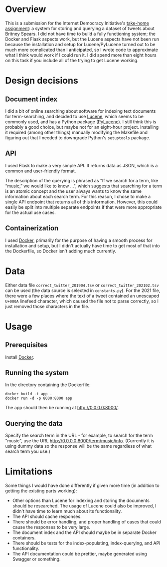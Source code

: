 # Overview

This is a submission for the Internet Democracy Initiative's [take-home assignment](https://docs.google.com/document/d/1BGro-7cGty90IhFWNmV3EhxyBv3AWzJecIaoOoRcc5w/): a system for storing and querying a dataset of tweets about Britney Spears.  I did not have time to build a fully functioning system; the Docker and Flask aspects work, but the Lucene aspects have not been run because the installation and setup for Lucene/PyLucene turned out to be much more complicated than I anticipated, so I wrote code to approximate what I think would work if I could run it.  I did spend more than eight hours on this task if you include all of the trying to get Lucene working.


# Design decisions

## Document index

I did a bit of online searching about software for indexing text documents for term-searching, and decided to use [Lucene](https://lucene.apache.org/core/), which seems to be commonly used, and has a Python package ([PyLucene](https://lucene.apache.org/pylucene/features.html)).  I still think this is probably a good choice, but maybe not for an eight-hour project.  Installing it required (among other things) manually modifying the Makefile and figuring out that I needed to downgrade Python's `setuptools` package.

## API

I used Flask to make a very simple API.  It returns data as JSON, which is a common and user-friendly format.

The description of the querying is phrased as "If we search for a term, like “music,” we would like to know ...", which suggests that searching for a term is an atomic concept and the user always wants to know the same information about each search term.  For this reason, I chose to make a single API endpoint that returns all of this information.  However, this could easily be split into multiple separate endpoints if that were more appropriate for the actual use cases.

## Containerization

I used [Docker](https://docs.docker.com/guides/docker-overview/), primarily for the purpose of having a smooth process for installation and setup, but I didn't actually have time to get most of that into the Dockerfile, so Docker isn't adding much currently.


# Data

Either data file `correct_twitter_201904.tsv` or `correct_twitter_202102.tsv` can be used (the data source is selected in `constants.py`).  For the 2021 file, there were a few places where the text of a tweet contained an unescaped `U+000A` linefeed character, which caused the file not to parse correctly, so I just removed those characters in the file.


# Usage

## Prerequisites

Install [Docker](https://docs.docker.com/engine/install/).

## Running the system

In the directory containing the Dockerfile:

```
docker build -t app .
docker run -d -p 8000:8000 app
```

The app should then be running at http://0.0.0.0:8000/.

## Querying the data

Specify the search term in the URL - for example, to search for the term "music", use the URL http://0.0.0.0:8000/term/music/info.  (Currently it is using dummy data so the response will be the same regardless of what search term you use.)


# Limitations

Some things I would have done differently if given more time (in addition to getting the existing parts working):
- Other options than Lucene for indexing and storing the documents should be researched.  The usage of Lucene could also be improved, I didn't have time to learn much about its functionality.
- The API should cache responses.
- There should be error handling, and proper handling of cases that could cause the responses to be very large.
- The document index and the API should maybe be in separate Docker containers.
- There should be tests for the index-populating, index-querying, and API functionality.
- The API documentation could be prettier, maybe generated using Swagger or something.

